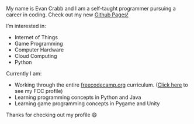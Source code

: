 My name is Evan Crabb and I am a self-taught programmer pursuing a career in coding.
Check out my new [Github Pages!](https://www.evancrabb.dev)

I’m interested in:
- Internet of Things
- Game Programming
- Computer Hardware
- Cloud Computing
- Python

Currently I am:
- Working through the entire [freecodecamp.org](https://www.freecodecamp.org/learn) curriculum. ([Click here](https://www.freecodecamp.org/Crabbicles) to see my FCC profile)
- Learning programming concepts in Python and Java
- Learning game programming concepts in Pygame and Unity

Thanks for checking out my profile 😄 
